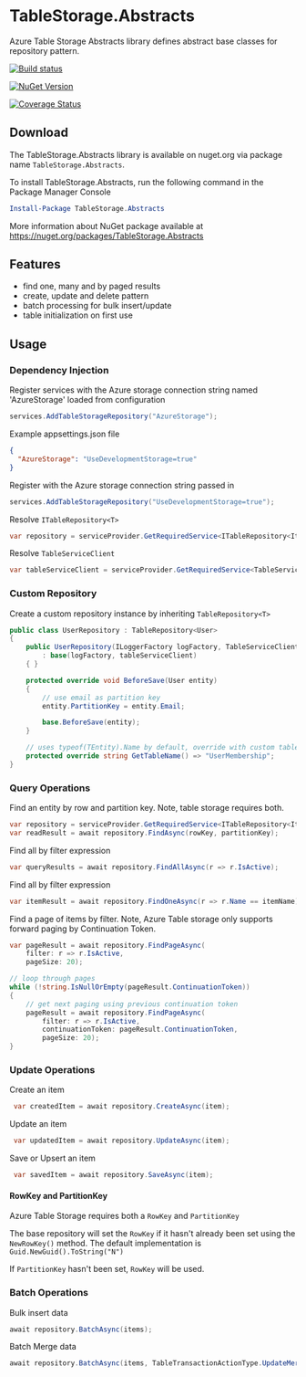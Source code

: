 # TableStorage.Abstracts

Azure Table Storage Abstracts library defines abstract base classes for repository pattern.

[![Build status](https://github.com/loresoft/TableStorage.Abstracts/workflows/Build/badge.svg)](https://github.com/loresoft/TableStorage.Abstracts/actions)

[![NuGet Version](https://img.shields.io/nuget/v/TableStorage.Abstracts.svg?style=flat-square)](https://www.nuget.org/packages/TableStorage.Abstracts/)

[![Coverage Status](https://coveralls.io/repos/github/loresoft/TableStorage.Abstracts/badge.svg?branch=main)](https://coveralls.io/github/loresoft/TableStorage.Abstracts?branch=main)

## Download

The TableStorage.Abstracts library is available on nuget.org via package name `TableStorage.Abstracts`.

To install TableStorage.Abstracts, run the following command in the Package Manager Console

```powershell
Install-Package TableStorage.Abstracts
```

More information about NuGet package available at
<https://nuget.org/packages/TableStorage.Abstracts>

## Features

- find one, many and by paged results
- create, update and delete pattern
- batch processing for bulk insert/update
- table initialization on first use

## Usage

### Dependency Injection

Register services with the Azure storage connection string named 'AzureStorage' loaded from configuration

```c#
services.AddTableStorageRepository("AzureStorage");
```

Example appsettings.json file

```json
{
  "AzureStorage": "UseDevelopmentStorage=true"
}
```

Register with the Azure storage connection string passed in

```c#
services.AddTableStorageRepository("UseDevelopmentStorage=true");
```

Resolve `ITableRepository<T>`

```c#
var repository = serviceProvider.GetRequiredService<ITableRepository<Item>>();
```

Resolve `TableServiceClient`

```c#
var tableServiceClient = serviceProvider.GetRequiredService<TableServiceClient>();
```

### Custom Repository

Create a custom repository instance by inheriting `TableRepository<T>`

```c#
public class UserRepository : TableRepository<User>
{
    public UserRepository(ILoggerFactory logFactory, TableServiceClient tableServiceClient)
        : base(logFactory, tableServiceClient)
    { }

    protected override void BeforeSave(User entity)
    {
        // use email as partition key
        entity.PartitionKey = entity.Email;

        base.BeforeSave(entity);
    }

    // uses typeof(TEntity).Name by default, override with custom table name
    protected override string GetTableName() => "UserMembership";
}
```

### Query Operations

Find an entity by row and partition key.  Note, table storage requires both.

```c#
var repository = serviceProvider.GetRequiredService<ITableRepository<Item>>();
var readResult = await repository.FindAsync(rowKey, partitionKey);
```

Find all by filter expression

```c#
var queryResults = await repository.FindAllAsync(r => r.IsActive);
```

Find all by filter expression

```c#
var itemResult = await repository.FindOneAsync(r => r.Name == itemName);
```

Find a page of items by filter.  Note, Azure Table storage only supports forward paging by Continuation Token.

```c#
var pageResult = await repository.FindPageAsync(
    filter: r => r.IsActive,
    pageSize: 20);

// loop through pages
while (!string.IsNullOrEmpty(pageResult.ContinuationToken))
{
    // get next paging using previous continuation token
    pageResult = await repository.FindPageAsync(
        filter: r => r.IsActive,
        continuationToken: pageResult.ContinuationToken,
        pageSize: 20);
}
```

### Update Operations

Create an item

```c#
 var createdItem = await repository.CreateAsync(item);
```

Update an item

```c#
 var updatedItem = await repository.UpdateAsync(item);
```

Save or Upsert an item

```c#
 var savedItem = await repository.SaveAsync(item);
```

#### RowKey and PartitionKey

Azure Table Storage requires both a `RowKey` and `PartitionKey`

The base repository will set the `RowKey` if it hasn't already been set using the `NewRowKey()` method.  The default implementation is `Guid.NewGuid().ToString("N")`

If `PartitionKey` hasn't been set, `RowKey` will be used.

### Batch Operations

Bulk insert data

```c#
await repository.BatchAsync(items);
```

Batch Merge data

```c#
await repository.BatchAsync(items, TableTransactionActionType.UpdateMerge);
```
